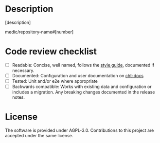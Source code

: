 <!--
Please use semantic PR titles that respect this format:

<type>(#<issue number>): <subject>

Quick example:

feat(#1234): add hat wobble
^--^(#^--^): ^------------^
|     |      |
|     |      + - > subject
|     |
|     + -------- > issue number
|
+ -------------- > type: chore, feat, fix, perf.

https://docs.communityhealthtoolkit.org/contribute/code/workflow/#commit-message-format
-->

# Description

[description]

medic/repository-name#[number]

# Code review checklist
<!-- Remove or comment out any items that do not apply to this PR; in the remaining boxes, replace the [ ] with [x]. -->
- [ ] Readable: Concise, well named, follows the [style guide](https://docs.communityhealthtoolkit.org/contribute/code/style-guide/), documented if necessary.
- [ ] Documented: Configuration and user documentation on [cht-docs](https://github.com/medic/cht-docs/)
- [ ] Tested: Unit and/or e2e where appropriate
- [ ] Backwards compatible: Works with existing data and configuration or includes a migration. Any breaking changes documented in the release notes.
 
# License

The software is provided under AGPL-3.0. Contributions to this project are accepted under the same license.
